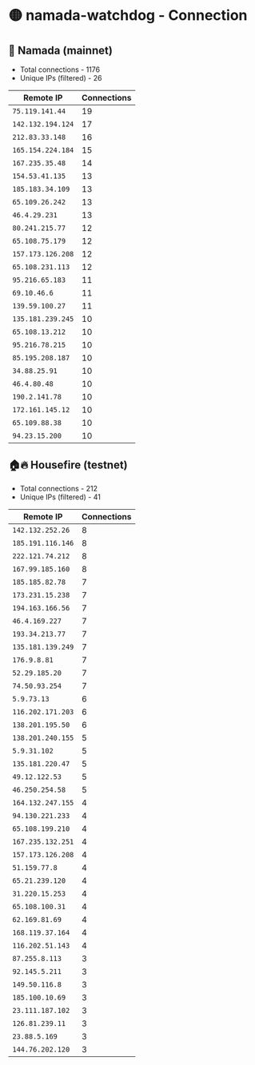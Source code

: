 # 🟡 namada-watchdog - Connection

## 🚀 Namada (mainnet)
- Total connections - 1176
- Unique IPs (filtered) - 26

| Remote IP | Connections |
|-----------|-------------|
| `75.119.141.44` | 19 |
| `142.132.194.124` | 17 |
| `212.83.33.148` | 16 |
| `165.154.224.184` | 15 |
| `167.235.35.48` | 14 |
| `154.53.41.135` | 13 |
| `185.183.34.109` | 13 |
| `65.109.26.242` | 13 |
| `46.4.29.231` | 13 |
| `80.241.215.77` | 12 |
| `65.108.75.179` | 12 |
| `157.173.126.208` | 12 |
| `65.108.231.113` | 12 |
| `95.216.65.183` | 11 |
| `69.10.46.6` | 11 |
| `139.59.100.27` | 11 |
| `135.181.239.245` | 10 |
| `65.108.13.212` | 10 |
| `95.216.78.215` | 10 |
| `85.195.208.187` | 10 |
| `34.88.25.91` | 10 |
| `46.4.80.48` | 10 |
| `190.2.141.78` | 10 |
| `172.161.145.12` | 10 |
| `65.109.88.38` | 10 |
| `94.23.15.200` | 10 |

## 🏠🔥 Housefire (testnet)

- Total connections - 212
- Unique IPs (filtered) - 41

| Remote IP | Connections |
|-----------|-------------|
| `142.132.252.26` | 8 |
| `185.191.116.146` | 8 |
| `222.121.74.212` | 8 |
| `167.99.185.160` | 8 |
| `185.185.82.78` | 7 |
| `173.231.15.238` | 7 |
| `194.163.166.56` | 7 |
| `46.4.169.227` | 7 |
| `193.34.213.77` | 7 |
| `135.181.139.249` | 7 |
| `176.9.8.81` | 7 |
| `52.29.185.20` | 7 |
| `74.50.93.254` | 7 |
| `5.9.73.13` | 6 |
| `116.202.171.203` | 6 |
| `138.201.195.50` | 6 |
| `138.201.240.155` | 5 |
| `5.9.31.102` | 5 |
| `135.181.220.47` | 5 |
| `49.12.122.53` | 5 |
| `46.250.254.58` | 5 |
| `164.132.247.155` | 4 |
| `94.130.221.233` | 4 |
| `65.108.199.210` | 4 |
| `167.235.132.251` | 4 |
| `157.173.126.208` | 4 |
| `51.159.77.8` | 4 |
| `65.21.239.120` | 4 |
| `31.220.15.253` | 4 |
| `65.108.100.31` | 4 |
| `62.169.81.69` | 4 |
| `168.119.37.164` | 4 |
| `116.202.51.143` | 4 |
| `87.255.8.113` | 3 |
| `92.145.5.211` | 3 |
| `149.50.116.8` | 3 |
| `185.100.10.69` | 3 |
| `23.111.187.102` | 3 |
| `126.81.239.11` | 3 |
| `23.88.5.169` | 3 |
| `144.76.202.120` | 3 |

